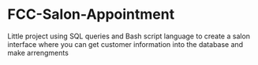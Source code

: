 # FCC-Salon-Appointment
Little project using SQL queries and Bash script language to create a salon interface where you can get customer information into the database and make arrengments

